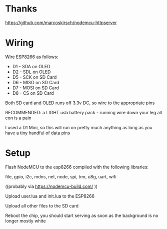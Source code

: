 Thanks
======
https://github.com/marcoskirsch/nodemcu-httpserver

Wiring
=====

Wire ESP8266 as follows:
* D1 - SDA on OLED
* D2 - SDL on OLED
* D5 - SCK on SD Card
* D6 - MISO on SD Card
* D7 - MOSI on SD Card
* D8 - CS on SD Card

Both SD card and OLED runs off 3.3v DC, so wire to the appropriate pins

RECOMMENDED: a LIGHT usb battery pack - running wire down your leg all con is a pain

I used a D1 Mini, so this will run on pretty much anything as long as you have a tiny handful of data pins

Setup
=====
Flash NodeMCU to the esp8266 compiled with the following libraries:

file, gpio, i2c, mdns, net, node, spi, tmr, u8g, uart, wifi

((probably via https://nodemcu-build.com/ ))


Upload user.lua and init.lua to the ESP8266

Upload all other files to the SD card

Reboot the chip, you should start serving as soon as the background is no longer mostly white
